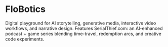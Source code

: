 # FloBotics
Digital playground for AI storytelling, generative media, interactive video workflows, and narrative design. Features SerialThief.com: an AI-enhanced podcast + game series blending time-travel, redemption arcs, and creative code experiments.
